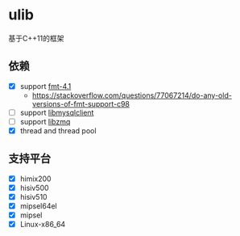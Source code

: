 # ulib
基于C++11的框架
## 依赖
- [x] support [fmt-4.1](https://github.com/fmtlib/fmt/tree/4.x)
  - https://stackoverflow.com/questions/77067214/do-any-old-versions-of-fmt-support-c98
- [ ] support [libmysqlclient]()
- [ ] support [libzmq]()
- [x] thread and thread pool

## 支持平台
- [x] himix200
- [x] hisiv500
- [x] hisiv510
- [x] mipsel64el
- [x] mipsel
- [x] Linux-x86_64